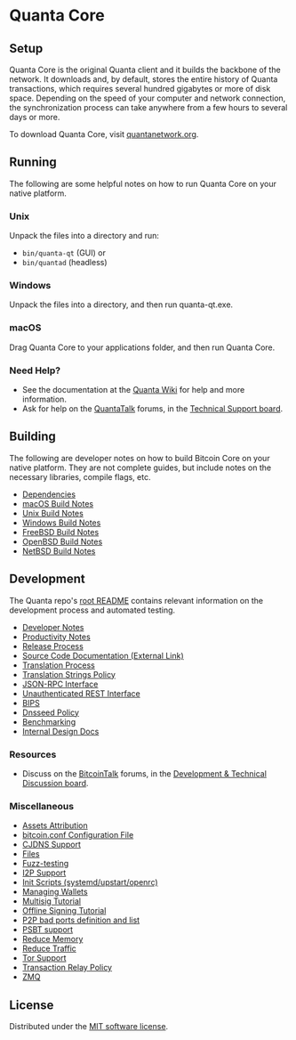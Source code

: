 Quanta Core
=============

Setup
---------------------
Quanta Core is the original Quanta client and it builds the backbone of the network. It downloads and, by default, stores the entire history of Quanta transactions, which requires several hundred gigabytes or more of disk space. Depending on the speed of your computer and network connection, the synchronization process can take anywhere from a few hours to several days or more.

To download Quanta Core, visit [quantanetwork.org](https://quantanetwork.org/downloads/).

Running
---------------------
The following are some helpful notes on how to run Quanta Core on your native platform.

### Unix

Unpack the files into a directory and run:

- `bin/quanta-qt` (GUI) or
- `bin/quantad` (headless)

### Windows

Unpack the files into a directory, and then run quanta-qt.exe.

### macOS

Drag Quanta Core to your applications folder, and then run Quanta Core.

### Need Help?

* See the documentation at the [Quanta Wiki](#)
for help and more information.
* Ask for help on the [QuantaTalk](https://quantatalk.org/) forums, in the [Technical Support board](https://bitcointalk.org/).

Building
---------------------
The following are developer notes on how to build Bitcoin Core on your native platform. They are not complete guides, but include notes on the necessary libraries, compile flags, etc.

- [Dependencies](dependencies.md)
- [macOS Build Notes](build-osx.md)
- [Unix Build Notes](build-unix.md)
- [Windows Build Notes](build-windows-msvc.md)
- [FreeBSD Build Notes](build-freebsd.md)
- [OpenBSD Build Notes](build-openbsd.md)
- [NetBSD Build Notes](build-netbsd.md)

Development
---------------------
The Quanta repo's [root README](/README.md) contains relevant information on the development process and automated testing.

- [Developer Notes](developer-notes.md)
- [Productivity Notes](productivity.md)
- [Release Process](release-process.md)
- [Source Code Documentation (External Link)](https://doxygen.bitcoincore.org/)
- [Translation Process](translation_process.md)
- [Translation Strings Policy](translation_strings_policy.md)
- [JSON-RPC Interface](JSON-RPC-interface.md)
- [Unauthenticated REST Interface](REST-interface.md)
- [BIPS](bips.md)
- [Dnsseed Policy](dnsseed-policy.md)
- [Benchmarking](benchmarking.md)
- [Internal Design Docs](design/)

### Resources
* Discuss on the [BitcoinTalk](https://quantatalk.org/) forums, in the [Development & Technical Discussion board](https://bitcointalk.org/).

### Miscellaneous
- [Assets Attribution](assets-attribution.md)
- [bitcoin.conf Configuration File](bitcoin-conf.md)
- [CJDNS Support](cjdns.md)
- [Files](files.md)
- [Fuzz-testing](fuzzing.md)
- [I2P Support](i2p.md)
- [Init Scripts (systemd/upstart/openrc)](init.md)
- [Managing Wallets](managing-wallets.md)
- [Multisig Tutorial](multisig-tutorial.md)
- [Offline Signing Tutorial](offline-signing-tutorial.md)
- [P2P bad ports definition and list](p2p-bad-ports.md)
- [PSBT support](psbt.md)
- [Reduce Memory](reduce-memory.md)
- [Reduce Traffic](reduce-traffic.md)
- [Tor Support](tor.md)
- [Transaction Relay Policy](policy/README.md)
- [ZMQ](zmq.md)

License
---------------------
Distributed under the [MIT software license](/COPYING).
